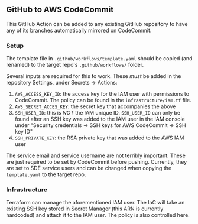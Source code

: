 ## GitHub to AWS CodeCommit

This GitHub Action can be added to any existing GitHub repository to have any of
its branches automatically mirrored on CodeCommit.

### Setup
The template file in `.github/workflows/template.yaml` should be copied (and
renamed) to the target repo's `.github/workflows/` folder.

Several inputs are required for this to work. These _must_ be added in the
repository Settings, under Secrets -> Actions:
1. `AWS_ACCESS_KEY_ID`: the access key for the IAM user with permissions to
CodeCommit. The policy can be found in the `infrastructure/iam.tf` file.
1. `AWS_SECRET_ACCES_KEY`: the secret key that accompanies the above
1. `SSH_USER_ID`: this is _NOT_ the IAM unique ID. `SSH_USER_ID` can only be
found after an SSH key was added to the IAM user in the IAM console under
"Security credentials -> SSH keys for AWS CodeCommit -> SSH key ID"
1. `SSH_PRIVATE_KEY`: the RSA private key that was added to the AWS IAM user

The service email and service username are not terribly important. These are
just required to be set by CodeCommit before pushing. Currently, they are set to
SDE service users and can be changed when copying the `template.yaml` to the
target repo.

### Infrastructure
Terraform can manage the aforementioned IAM user. The IaC will take an existing
SSH key stored in Secret Manager (this ARN is currently hardcoded) and attach it
to the IAM user. The policy is also controlled here.
